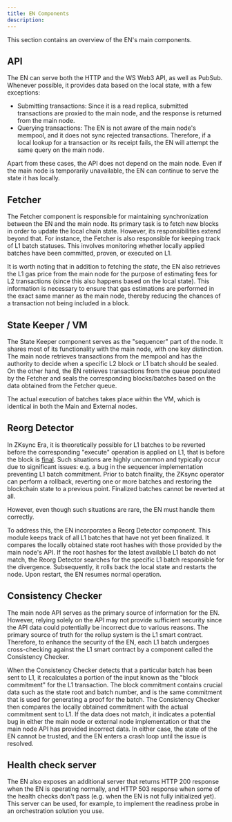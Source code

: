 ```yaml
---
title: EN Components
description:
---
```


This section contains an overview of the EN's main components.

## API

The EN can serve both the HTTP and the WS Web3 API, as well as PubSub.
Whenever possible, it provides data based on the local state, with a few exceptions:

- Submitting transactions: Since it is a read replica,
  submitted transactions are proxied to the main node,
  and the response is returned from the main node.
- Querying transactions: The EN is not aware of the main node's mempool,
  and it does not sync rejected transactions.
  Therefore, if a local lookup for a transaction or its receipt fails,
  the EN will attempt the same query on the main node.

Apart from these cases, the API does not depend on the main node.
Even if the main node is temporarily unavailable, the EN can continue to serve the state it has locally.

## Fetcher

The Fetcher component is responsible for maintaining synchronization between the EN and the main node.
Its primary task is to fetch new blocks in order to update the local chain state.
However, its responsibilities extend beyond that.
For instance, the Fetcher is also responsible for keeping track of L1 batch statuses.
This involves monitoring whether locally applied batches have been committed, proven, or executed on L1.

It is worth noting that in addition to fetching the _state_, the EN also retrieves the L1 gas price from the main node
for the purpose of estimating fees for L2 transactions (since this also happens based on the local state).
This information is necessary to ensure that gas estimations are performed in the exact same manner as the main node,
thereby reducing the chances of a transaction not being included in a block.

## State Keeper / VM

The State Keeper component serves as the "sequencer" part of the node.
It shares most of its functionality with the main node, with one key distinction.
The main node retrieves transactions from the mempool and has the authority to decide when a specific L2 block or L1 batch should be sealed.
On the other hand, the EN retrieves transactions from the queue populated by the Fetcher and seals the corresponding blocks/batches
based on the data obtained from the Fetcher queue.

The actual execution of batches takes place within the VM, which is identical in both the Main and External nodes.

## Reorg Detector

In ZKsync Era, it is theoretically possible for L1 batches to be reverted before the corresponding "execute" operation
is applied on L1, that is before the block is [final](https://docs.zksync.io/zk-stack/concepts/finality.html).
Such situations are highly uncommon and typically occur due to significant issues:
e.g. a bug in the sequencer implementation preventing L1 batch commitment.
Prior to batch finality, the ZKsync operator can perform a rollback,
reverting one or more batches and restoring the blockchain state to a previous point.
Finalized batches cannot be reverted at all.

However, even though such situations are rare, the EN must handle them correctly.

To address this, the EN incorporates a Reorg Detector component.
This module keeps track of all L1 batches that have not yet been finalized.
It compares the locally obtained state root hashes with those provided by the main node's API.
If the root hashes for the latest available L1 batch do not match,
the Reorg Detector searches for the specific L1 batch responsible for the divergence.
Subsequently, it rolls back the local state and restarts the node.
Upon restart, the EN resumes normal operation.

## Consistency Checker

The main node API serves as the primary source of information for the EN.
However, relying solely on the API may not provide sufficient security since the API data could potentially be incorrect due to various reasons.
The primary source of truth for the rollup system is the L1 smart contract.
Therefore, to enhance the security of the EN, each L1 batch undergoes cross-checking against
the L1 smart contract by a component called the Consistency Checker.

When the Consistency Checker detects that a particular batch has been sent to L1,
it recalculates a portion of the input known as the "block commitment" for the L1 transaction.
The block commitment contains crucial data such as the state root and batch number,
and is the same commitment that is used for generating a proof for the batch.
The Consistency Checker then compares the locally obtained commitment with the actual commitment sent to L1.
If the data does not match, it indicates a potential bug in either the main node
or external node implementation or that the main node API has provided incorrect data.
In either case, the state of the EN cannot be trusted, and the EN enters a crash loop until the issue is resolved.

## Health check server

The EN also exposes an additional server that returns HTTP 200 response when the EN is operating normally,
and HTTP 503 response when some of the health checks don't pass (e.g. when the EN is not fully initialized yet).
This server can be used, for example, to implement the readiness probe in an orchestration solution you use.

